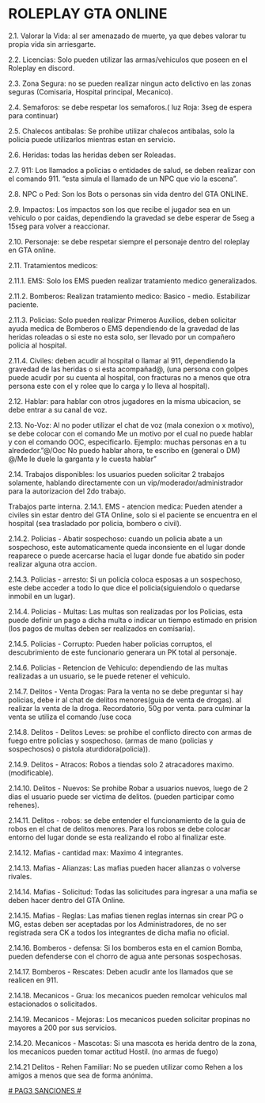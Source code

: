 # ROLEPLAY GTA ONLINE

2.1. Valorar la Vida: al ser amenazado de muerte, ya que debes valorar tu propia vida sin arriesgarte.

2.2. Licencias: Solo pueden utilizar las armas/vehiculos que poseen en el Roleplay en discord.

2.3. Zona Segura: no se pueden realizar ningun acto delictivo en las zonas seguras (Comisaria, Hospital principal, Mecanico).

2.4. Semaforos: se debe respetar los semaforos.( luz Roja: 3seg de espera para continuar) 

2.5. Chalecos antibalas: Se prohibe utilizar chalecos antibalas, solo la policia puede utilizarlos mientras estan en servicio.

2.6. Heridas: todas las heridas deben ser Roleadas.

2.7. 911: Los llamados a policias o entidades de salud, se deben realizar con el comando 911. “esta simula el llamado de un NPC que vio la escena”.

2.8. NPC o Ped: Son los Bots o personas sin vida dentro del GTA ONLINE.

2.9. Impactos: Los impactos son los que recibe el jugador sea en un vehiculo o por caidas, dependiendo la gravedad se debe esperar de 5seg a 15seg para volver a reaccionar.

2.10. Personaje: se debe respetar siempre el personaje dentro del roleplay en GTA online.

2.11. Tratamientos medicos:

2.11.1. EMS: Solo los EMS pueden realizar tratamiento medico generalizados. 

2.11.2. Bomberos: Realizan tratamiento medico: Basico - medio. Estabilizar paciente. 

2.11.3. Policias: Solo pueden realizar Primeros Auxilios, deben solicitar ayuda medica de Bomberos o EMS dependiendo de la gravedad de las heridas roleadas o si este no esta solo, ser llevado por un compañero policia al hospital. 

2.11.4. Civiles: deben acudir al hospital o llamar al 911, dependiendo la gravedad de las heridas o si esta acompañad@, (una persona con golpes puede acudir por su cuenta al hospital, con fracturas no a menos que otra persona este con el y rolee que lo carga y lo lleva al hospital).

2.12. Hablar: para hablar con otros jugadores en la misma ubicacion, se debe entrar a su canal de voz.

2.13. No-Voz: Al no poder utilizar el chat de voz (mala conexion o x motivo), se debe colocar con el comando Me un motivo por el cual no puede hablar y con el comando OOC, especificarlo. Ejemplo: muchas personas en a tu alrededor.”@/Ooc No puedo hablar ahora, te escribo en (general o DM) @/Me le duele la garganta y le cuesta hablar”

2.14. Trabajos disponibles: los usuarios pueden solicitar 2 trabajos solamente, hablando directamente con un vip/moderador/administrador para la autorizacion del 2do trabajo.

Trabajos parte interna.
2.14.1. EMS - atencion medica: Pueden atender a civiles sin estar dentro del GTA Online, solo si el paciente se encuentra en el hospital (sea trasladado por policia, bombero o civil).

2.14.2. Policias - Abatir sospechoso: cuando un policia abate a un sospechoso, este automaticamente queda inconsiente en el lugar donde reaparece o puede acercarse hacia el lugar donde fue abatido sin poder realizar alguna otra accion.

2.14.3. Policias - arresto: Si un policia coloca esposas a un sospechoso, este debe acceder a todo lo que dice el policia(siguiendolo o quedarse inmobil en un lugar).

2.14.4. Policias - Multas: Las multas son realizadas por los Policias, esta puede definir un pago a dicha multa o indicar un tiempo estimado en prision (los pagos de multas deben ser realizados en comisaria).

2.14.5. Policias - Corrupto: Pueden haber policias corruptos, el descubrimiento de este funcionario generara un PK total al personaje.

2.14.6. Policias - Retencion de Vehiculo: dependiendo de las multas realizadas a un usuario, se le puede retener el vehiculo.

2.14.7. Delitos - Venta Drogas: Para la venta no se debe preguntar si hay policias, debe ir al chat de delitos menores(guia de venta de drogas). al realizar la venta de la droga. Recordatorio, 50g por venta. para culminar la venta se utiliza el comando /use coca

2.14.8. Delitos - Delitos Leves: se prohibe el conflicto directo con armas de fuego entre policias y sospechoso. (armas de mano (policias y sospechosos) o pistola aturdidora(policia)).

2.14.9. Delitos - Atracos: Robos a tiendas solo 2 atracadores maximo. (modificable).

2.14.10. Delitos - Nuevos: Se prohibe Robar a usuarios nuevos, luego de 2 dias el usuario puede ser victima de delitos. (pueden participar como rehenes).

2.14.11. Delitos - robos: se debe entender el funcionamiento de la guia de robos en el chat de delitos menores. Para los robos se debe colocar entorno del lugar donde se esta realizando el robo al finalizar este.

2.14.12. Mafias - cantidad max: Maximo 4 integrantes.

2.14.13. Mafias - Alianzas: Las mafias pueden hacer alianzas o volverse rivales.

2.14.14. Mafias - Solicitud: Todas las solicitudes para ingresar a una mafia se deben hacer dentro del GTA Online.

2.14.15. Mafias - Reglas: Las mafias tienen reglas internas sin crear PG o MG, estas deben ser aceptadas por los Administradores, de no ser registrada sera CK a todos los integrantes de dicha mafia no oficial.

2.14.16. Bomberos - defensa: Si los bomberos esta en el camion Bomba, pueden defenderse con el chorro de agua ante personas sospechosas.

2.14.17. Bomberos - Rescates: Deben acudir ante los llamados que se realicen en 911.

2.14.18. Mecanicos - Grua: los mecanicos pueden remolcar vehiculos mal estacionados o solicitados.

2.14.19. Mecanicos - Mejoras: Los mecanicos pueden solicitar propinas no mayores a 200 por sus servicios.

2.14.20. Mecanicos - Mascotas: Si una mascota es herida dentro de la zona, los mecanicos pueden tomar actitud Hostil. (no armas de fuego)

2.14.21 Delitos - Rehen Familiar: No se pueden utilizar como Rehen a los amigos a menos que sea de forma anónima.


[# PAG3 SANCIONES #](https://theredbladeclan.github.io/Beta-y-TRBC-RP/PAG3/)

